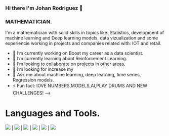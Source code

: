 ### Hi there I'm Johan Rodriguez 👋

### __MATHEMATICIAN.__
I'm a mathematician with solid skills in topics like: Statistics, development of machine learning and Deep learning models, data vizualization and some experiencie working in projects and companies related with: IOT and retail.


- 🔭 I’m currently working on Boost my career as a data scientist.
- 🌱 I’m currently learning about Reinforcement Learning.
- 👯 I’m looking to collaborate on projects in other areas.
- 🤔 I’m looking for increase my 
- 💬 Ask me about machine learning, deep learning, time series, Regression models.
- ⚡ Fun fact: lOVE NUMBERS,MODELS,AI,PLAY DRUMS AND NEW CHALLENGES!
-->

# Languages and Tools.
<img src="https://img.shields.io/badge/-Python-brightgreen"> | <img src="https://img.shields.io/badge/-Pandas-blue"> | <img src="https://img.shields.io/badge/-Sklearn-yellow"> | <img src="https://img.shields.io/badge/-ETL-orange"> | <img src="https://img.shields.io/badge/-MySQL-lightgrey"> | <img src="https://img.shields.io/badge/-Terminal-orange">










